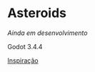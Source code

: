 # Asteroids

_Ainda em desenvolvimento_

Godot 3.4.4

[Inspiração](https://www.youtube.com/watch?v=_TKiRvGfw3Q)
